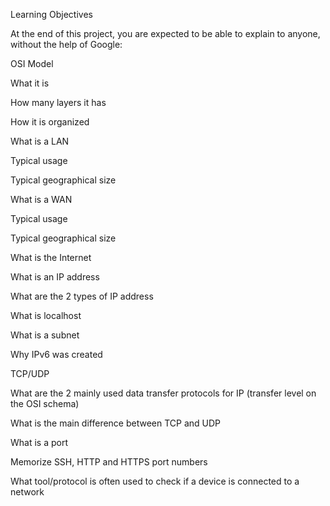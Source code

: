Learning Objectives

At the end of this project, you are expected to be able to explain to anyone, without the help of Google:


OSI Model

What it is

How many layers it has

How it is organized


What is a LAN

Typical usage

Typical geographical size


What is a WAN

Typical usage

Typical geographical size


What is the Internet

What is an IP address

What are the 2 types of IP address

What is localhost

What is a subnet

Why IPv6 was created


TCP/UDP

What are the 2 mainly used data transfer protocols for IP (transfer level on the OSI schema)

What is the main difference between TCP and UDP

What is a port

Memorize SSH, HTTP and HTTPS port numbers

What tool/protocol is often used to check if a device is connected to a network
